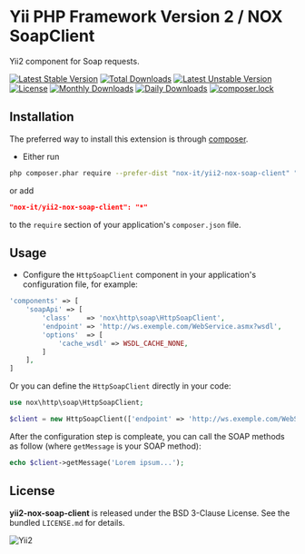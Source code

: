 Yii PHP Framework Version 2 / NOX SoapClient
============================================

Yii2 component for Soap requests.

[![Latest Stable Version](https://poser.pugx.org/nox-it/yii2-nox-soap-client/v/stable)](https://packagist.org/packages/nox-it/yii2-nox-soap-client)
[![Total Downloads](https://poser.pugx.org/nox-it/yii2-nox-soap-client/downloads)](https://packagist.org/packages/nox-it/yii2-nox-soap-client)
[![Latest Unstable Version](https://poser.pugx.org/nox-it/yii2-nox-soap-client/v/unstable)](https://packagist.org/packages/nox-it/yii2-nox-soap-client)
[![License](https://poser.pugx.org/nox-it/yii2-nox-soap-client/license)](https://packagist.org/packages/nox-it/yii2-nox-soap-client)
[![Monthly Downloads](https://poser.pugx.org/nox-it/yii2-nox-soap-client/d/monthly)](https://packagist.org/packages/nox-it/yii2-nox-soap-client)
[![Daily Downloads](https://poser.pugx.org/nox-it/yii2-nox-soap-client/d/daily)](https://packagist.org/packages/nox-it/yii2-nox-soap-client)
[![composer.lock](https://poser.pugx.org/nox-it/yii2-nox-soap-client/composerlock)](https://packagist.org/packages/nox-it/yii2-nox-soap-client)

## Installation

The preferred way to install this extension is through [composer](http://getcomposer.org/download/).

* Either run

```bash
php composer.phar require --prefer-dist "nox-it/yii2-nox-soap-client" "*"
```

or add

```json
"nox-it/yii2-nox-soap-client": "*"
```

to the `require` section of your application's `composer.json` file.

## Usage

* Configure the `HttpSoapClient` component in your application's configuration file, for example:

```php
'components' => [
    'soapApi' => [
        'class'    => 'nox\http\soap\HttpSoapClient',
        'endpoint' => 'http://ws.exemple.com/WebService.asmx?wsdl',
        'options'  => [
            'cache_wsdl' => WSDL_CACHE_NONE,
        ]
    ],
]
```

Or you can define the `HttpSoapClient` directly in your code:

```php
use nox\http\soap\HttpSoapClient;

$client = new HttpSoapClient(['endpoint' => 'http://ws.exemple.com/WebService.asmx?wsdl']);
```

After the configuration step is compleate, you can call the SOAP methods as follow (where `getMessage` is your SOAP method):

```php
echo $client->getMessage('Lorem ipsum...');
```

## License

**yii2-nox-soap-client** is released under the BSD 3-Clause License. See the bundled `LICENSE.md` for details.

![Yii2](https://img.shields.io/badge/Powered_by-Yii_Framework-green.svg?style=flat)

